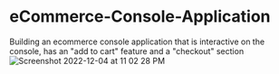 # eCommerce-Console-Application
Building an ecommerce console application that is interactive on the console, has an "add to cart" feature and a "checkout" section
![Screenshot 2022-12-04 at 11 02 28 PM](https://user-images.githubusercontent.com/21689035/205518068-2acb5136-ec49-49c7-b8a1-3be9605eccf3.jpg)
